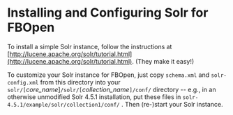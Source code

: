 # Installing and Configuring Solr for FBOpen

To install a simple Solr instance, follow the instructions at [http://lucene.apache.org/solr/tutorial.html](http://lucene.apache.org/solr/tutorial.html). (They make it easy!)

To customize your Solr instance for FBOpen, just copy `schema.xml` and `solr-config.xml` from this directory into your `solr/[`*core_name*]`/solr/[`*collection_name*`]/conf/` directory -- e.g., in an otherwise unmodified Solr 4.5.1 installation, put these files in `solr-4.5.1/example/solr/collection1/conf/` . Then (re-)start your Solr instance.
